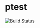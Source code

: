 # ptest

[![Build Status](https://travis-ci.org/tylertownsend/ptest.svg?branch=master)](https://travis-ci.org/tylertownsend/ptest)
